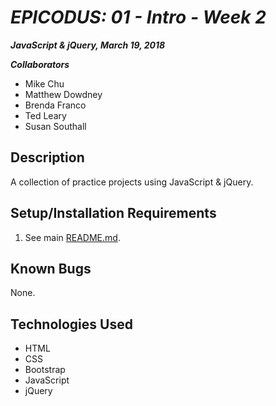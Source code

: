 # _EPICODUS: 01 - Intro - Week 2_

***JavaScript & jQuery, March 19, 2018***

***Collaborators***

- Mike Chu
- Matthew Dowdney
- Brenda Franco
- Ted Leary
- Susan Southall

## Description

A collection of practice projects using JavaScript & jQuery.

## Setup/Installation Requirements

1. See main [README.md](../README.md).

## Known Bugs

None.

## Technologies Used

- HTML
- CSS
- Bootstrap
- JavaScript
- jQuery
